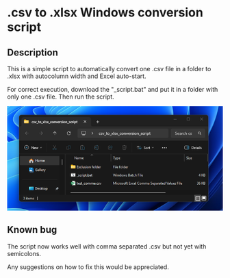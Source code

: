 # .csv to .xlsx Windows conversion script

## Description
This is a simple script to automatically convert one .csv file in a folder to .xlsx with autocolumn width and Excel auto-start.

For correct execution, download the "_script.bat" and put it in a folder with only one .csv file. Then run the script.

<p align="center">
  <img src="https://github.com/0ern/csv_to_xlsx/blob/main/Screen.png"/>
</p>

## Known bug
The script now works well with comma separated .csv but not yet with semicolons. 

Any suggestions on how to fix this would be appreciated.

